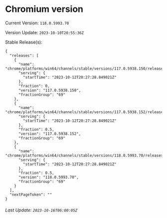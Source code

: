 # Chromium version

Current Version: `118.0.5993.70`

Version Update: `2023-10-10T20:55:36Z`

Stable Release(s):
```
{
  "releases": [
    {
      "name": "chrome/platforms/win64/channels/stable/versions/117.0.5938.150/releases/1697142448",
      "serving": {
        "startTime": "2023-10-12T20:27:28.849021Z"
      },
      "fraction": 0,
      "version": "117.0.5938.150",
      "fractionGroup": "69"
    },
    {
      "name": "chrome/platforms/win64/channels/stable/versions/117.0.5938.152/releases/1697142448",
      "serving": {
        "startTime": "2023-10-12T20:27:28.849021Z"
      },
      "fraction": 0.5,
      "version": "117.0.5938.152",
      "fractionGroup": "69"
    },
    {
      "name": "chrome/platforms/win64/channels/stable/versions/118.0.5993.70/releases/1697142448",
      "serving": {
        "startTime": "2023-10-12T20:27:28.849021Z"
      },
      "fraction": 0.5,
      "version": "118.0.5993.70",
      "fractionGroup": "69"
    }
  ],
  "nextPageToken": ""
}
```

###### Last Update: `2023-10-16T06:00:05Z`
        